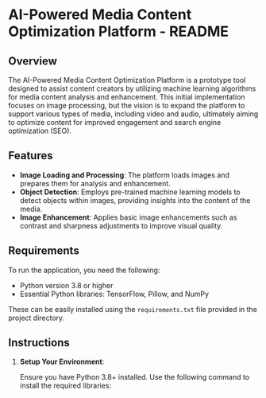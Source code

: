 # AI-Powered Media Content Optimization Platform - README

## Overview

The AI-Powered Media Content Optimization Platform is a prototype tool designed to assist content creators by utilizing machine learning algorithms for media content analysis and enhancement. This initial implementation focuses on image processing, but the vision is to expand the platform to support various types of media, including video and audio, ultimately aiming to optimize content for improved engagement and search engine optimization (SEO). 

## Features

- **Image Loading and Processing**: The platform loads images and prepares them for analysis and enhancement.
- **Object Detection**: Employs pre-trained machine learning models to detect objects within images, providing insights into the content of the media.
- **Image Enhancement**: Applies basic image enhancements such as contrast and sharpness adjustments to improve visual quality.

## Requirements

To run the application, you need the following:

- Python version 3.8 or higher
- Essential Python libraries: TensorFlow, Pillow, and NumPy

These can be easily installed using the `requirements.txt` file provided in the project directory.

## Instructions

1. **Setup Your Environment**:

   Ensure you have Python 3.8+ installed. Use the following command to install the required libraries:
